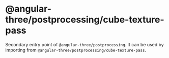 # @angular-three/postprocessing/cube-texture-pass

Secondary entry point of `@angular-three/postprocessing`. It can be used by importing from `@angular-three/postprocessing/cube-texture-pass`.

